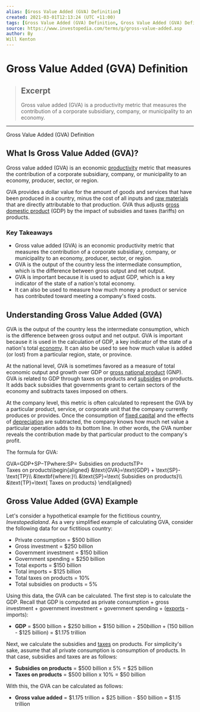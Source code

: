 ```yaml
---
alias: [Gross Value Added (GVA) Definition]
created: 2021-03-01T12:13:24 (UTC +11:00)
tags: [Gross Value Added (GVA) Definition, Gross Value Added (GVA) Definition]
source: https://www.investopedia.com/terms/g/gross-value-added.asp
author: By
Will Kenton
---
```


# Gross Value Added (GVA) Definition

> ## Excerpt
> Gross value added (GVA) is a productivity metric that measures the contribution of a corporate subsidiary, company, or municipality to an economy.

---

Gross Value Added (GVA) Definition
## What Is Gross Value Added (GVA)?

Gross value added (GVA) is an economic [productivity](https://www.investopedia.com/terms/p/productivity.asp) metric that measures the contribution of a corporate subsidiary, company, or municipality to an economy, producer, sector, or region.

GVA provides a dollar value for the amount of goods and services that have been produced in a country, minus the cost of all inputs and [raw materials](https://www.investopedia.com/terms/r/rawmaterials.asp) that are directly attributable to that production. GVA thus adjusts [gross domestic product](https://www.investopedia.com/terms/g/gdp.asp) (GDP) by the impact of subsidies and taxes (tariffs) on products.

### Key Takeaways

-   Gross value added (GVA) is an economic productivity metric that measures the contribution of a corporate subsidiary, company, or municipality to an economy, producer, sector, or region.
-   GVA is the output of the country less the intermediate consumption, which is the difference between gross output and net output.
-   GVA is important because it is used to adjust GDP, which is a key indicator of the state of a nation's total economy.
-   It can also be used to measure how much money a product or service has contributed toward meeting a company's fixed costs.

## Understanding Gross Value Added (GVA)

GVA is the output of the country less the intermediate consumption, which is the difference between gross output and net output. GVA is important because it is used in the calculation of GDP, a key indicator of the state of a nation's total [economy](https://www.investopedia.com/terms/e/economy.asp). It can also be used to see how much value is added (or lost) from a particular region, state, or province.

At the national level, GVA is sometimes favored as a measure of total economic output and growth over GDP or [gross national product](https://www.investopedia.com/terms/g/gnp.asp) (GNP). GVA is related to GDP through taxes on products and [subsidies](https://www.investopedia.com/terms/s/subsidy.asp) on products. It adds back subsidies that governments grant to certain sectors of the economy and subtracts taxes imposed on others.

At the company level, this metric is often calculated to represent the GVA by a particular product, service, or corporate unit that the company currently produces or provides. Once the consumption of [fixed capital](https://www.investopedia.com/terms/f/fixed-capital.asp) and the effects of [depreciation](https://www.investopedia.com/terms/d/depreciation.asp) are subtracted, the company knows how much net value a particular operation adds to its bottom line. In other words, the GVA number reveals the contribution made by that particular product to the company's profit.

The formula for GVA:

GVA\=GDP+SP−TPwhere:SP\= Subsidies on productsTP\= Taxes on products\\begin{aligned} &\\text{GVA}=\\text{GDP} + \\text{SP}-\\text{TP}\\\\ &\\textbf{where:}\\\\ &\\text{SP}=\\text{ Subsidies on products}\\\\ &\\text{TP}=\\text{ Taxes on products} \\end{aligned}

## Gross Value Added (GVA) Example

Let's consider a hypothetical example for the fictitious country, _Investopedialand_. As a very simplified example of calculating GVA, consider the following data for our fictitious country:

-   Private consumption = $500 billion
-   Gross investment = $250 billion
-   Government investment = $150 billion
-   Government spending = $250 billion
-   Total exports = $150 billion
-   Total imports = $125 billion
-   Total taxes on products = 10%
-   Total subsidies on products = 5%

Using this data, the GVA can be calculated. The first step is to calculate the GDP. Recall that GDP is computed as private consumption + gross investment + government investment + government spending + ([exports](https://www.investopedia.com/terms/e/export.asp) - imports):

-   **GDP** = $500 billion + $250 billion + $150 billion + $250 billion + ($150 billion - $125 billion) = $1.175 trillion

Next, we calculate the subsidies and [taxes](https://www.investopedia.com/terms/t/tariff.asp) on products. For simplicity's sake, assume that all private consumption is consumption of products. In that case, subsidies and taxes are as follows:

-   **Subsidies on products** = $500 billion x 5% = $25 billion
-   **Taxes on products** = $500 billion x 10% = $50 billion

With this, the GVA can be calculated as follows:

-   **Gross value added** = $1.175 trillion + $25 billion - $50 billion = $1.15 trillion
